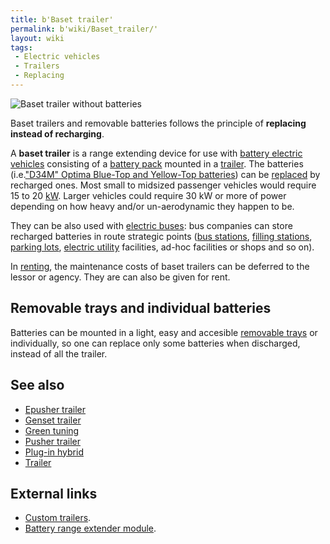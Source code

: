 ```yaml
---
title: b'Baset trailer'
permalink: b'wiki/Baset_trailer/'
layout: wiki
tags:
 - Electric vehicles
 - Trailers
 - Replacing
---
```


![Baset trailer without
batteries](baset_trailer.jpg "Baset trailer without batteries")

Baset trailers and removable batteries follows the principle of
**replacing instead of recharging**.

A **baset trailer** is a range extending device for use with [battery
electric vehicles](battery_electric_vehicle "wikilink") consisting of a
[battery pack](battery_pack "wikilink") mounted in a
[trailer](trailer "wikilink"). The batteries (i.e.["D34M" Optima
Blue-Top and Yellow-Top
batteries](http://enviromotors.com/wiki/index.php/Sparrow/Batteries))
can be [replaced](wikt:replace "wikilink") by recharged ones. Most small
to midsized passenger vehicles would require 15 to 20
[kW](wikipedia:kW "wikilink"). Larger vehicles could require 30 kW or
more of power depending on how heavy and/or un-aerodynamic they happen
to be.

They can be also used with [electric buses](electric_bus "wikilink"):
bus companies can store recharged batteries in route strategic points
([bus stations](wikipedia:bus_station "wikilink"), [filling
stations](wikipedia:filling_station "wikilink"), [parking
lots](wikipedia:parking_lot "wikilink"), [electric
utility](wikipedia:electric_utility "wikilink") facilities, ad-hoc
facilities or shops and so on).

In [renting](wikipedia:renting "wikilink"), the maintenance costs of
baset trailers can be deferred to the lessor or agency. They are can
also be given for rent.

Removable trays and individual batteries
----------------------------------------

Batteries can be mounted in a light, easy and accesible [removable
trays](removable_tray "wikilink") or individually, so one can replace
only some batteries when discharged, instead of all the trailer.

See also
--------

-   [Epusher trailer](/wiki/Epusher_trailer "wikilink")
-   [Genset trailer](/wiki/Genset_trailer "wikilink")
-   [Green tuning](/wiki/Green_tuning "wikilink")
-   [Pusher trailer](/wiki/Pusher_trailer "wikilink")
-   [Plug-in hybrid](/wiki/Plug-in_hybrid "wikilink")
-   [Trailer](/wiki/Trailer "wikilink")

External links
--------------

-   [Custom trailers](http://apple-trailers.com/custom.htm).
-   [Battery range extender
    module](http://en.wikipedia.org/wiki/Battery_range_extender_module).
